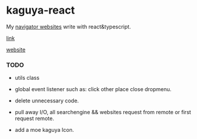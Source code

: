 # kaguya-react
My [navigator websites](https://github.com/love999262/mokou) write with react&typescript.

[link](https://github.com/love999262/mokou)

[website](https://love999262.github.io/kaguya-react/dist/index.html)

### TODO

- utils class

- global event listener such as: click other place close dropmenu.

- delete unnecessary code.
- pull away I/O, all searchengine && websites request from remote or first request remote.
- add a moe kaguya Icon.